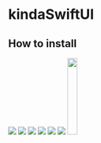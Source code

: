# kindaSwiftUI

## How to install

<img src="../assets/kindaSwiftUISetup1.png?raw=true">
<img src="../assets/kindaSwiftUISetup2.png?raw=true">
<img src="../assets/kindaSwiftUISetup3.png?raw=true">
<img src="../assets/kindaSwiftUISetup4.png?raw=true">
<img src="../assets/kindaSwiftUISetup5.png?raw=true">
<img src="../assets/kindaSwiftUISetup6.png?raw=true">
<img src="../assets/kindaSwiftUISetup7.png?raw=true" width="20%" >
